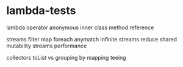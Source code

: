 # lambda-tests

lambda operator
anonymous inner class
method reference

streams
filter
map
foreach
anymatch
infinite streams
reduce
shared mutability
streams performance

collectors
toList vs
grouping by
mapping
teeing


